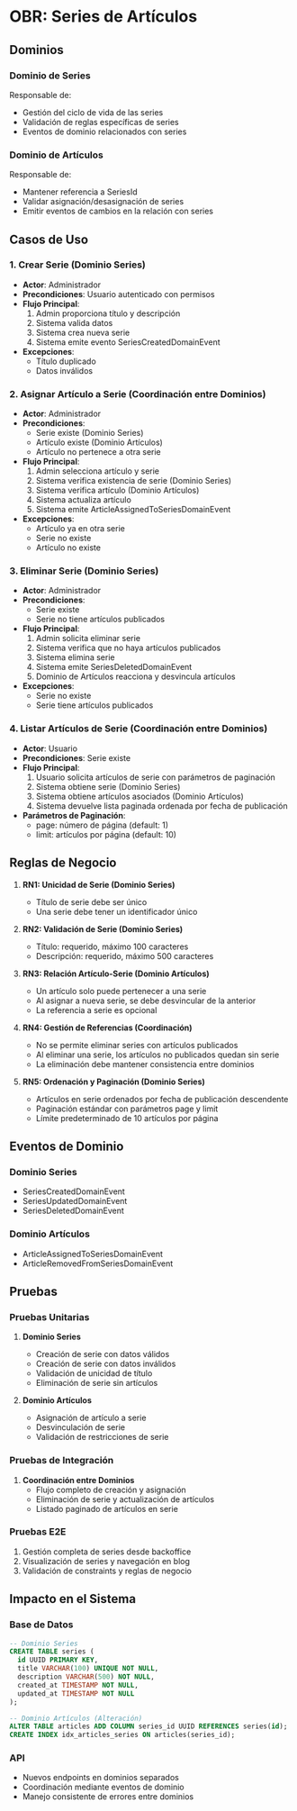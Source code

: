 # OBR: Series de Artículos

## Dominios

### Dominio de Series

Responsable de:

- Gestión del ciclo de vida de las series
- Validación de reglas específicas de series
- Eventos de dominio relacionados con series

### Dominio de Artículos

Responsable de:

- Mantener referencia a SeriesId
- Validar asignación/desasignación de series
- Emitir eventos de cambios en la relación con series

## Casos de Uso

### 1. Crear Serie (Dominio Series)

- **Actor**: Administrador
- **Precondiciones**: Usuario autenticado con permisos
- **Flujo Principal**:
  1. Admin proporciona título y descripción
  2. Sistema valida datos
  3. Sistema crea nueva serie
  4. Sistema emite evento SeriesCreatedDomainEvent
- **Excepciones**:
  - Título duplicado
  - Datos inválidos

### 2. Asignar Artículo a Serie (Coordinación entre Dominios)

- **Actor**: Administrador
- **Precondiciones**:
  - Serie existe (Dominio Series)
  - Artículo existe (Dominio Artículos)
  - Artículo no pertenece a otra serie
- **Flujo Principal**:
  1. Admin selecciona artículo y serie
  2. Sistema verifica existencia de serie (Dominio Series)
  3. Sistema verifica artículo (Dominio Artículos)
  4. Sistema actualiza artículo
  5. Sistema emite ArticleAssignedToSeriesDomainEvent
- **Excepciones**:
  - Artículo ya en otra serie
  - Serie no existe
  - Artículo no existe

### 3. Eliminar Serie (Dominio Series)

- **Actor**: Administrador
- **Precondiciones**:
  - Serie existe
  - Serie no tiene artículos publicados
- **Flujo Principal**:
  1. Admin solicita eliminar serie
  2. Sistema verifica que no haya artículos publicados
  3. Sistema elimina serie
  4. Sistema emite SeriesDeletedDomainEvent
  5. Dominio de Artículos reacciona y desvincula artículos
- **Excepciones**:
  - Serie no existe
  - Serie tiene artículos publicados

### 4. Listar Artículos de Serie (Coordinación entre Dominios)

- **Actor**: Usuario
- **Precondiciones**: Serie existe
- **Flujo Principal**:
  1. Usuario solicita artículos de serie con parámetros de paginación
  2. Sistema obtiene serie (Dominio Series)
  3. Sistema obtiene artículos asociados (Dominio Artículos)
  4. Sistema devuelve lista paginada ordenada por fecha de publicación
- **Parámetros de Paginación**:
  - page: número de página (default: 1)
  - limit: artículos por página (default: 10)

## Reglas de Negocio

1. **RN1: Unicidad de Serie (Dominio Series)**

   - Título de serie debe ser único
   - Una serie debe tener un identificador único

2. **RN2: Validación de Serie (Dominio Series)**

   - Título: requerido, máximo 100 caracteres
   - Descripción: requerido, máximo 500 caracteres

3. **RN3: Relación Artículo-Serie (Dominio Artículos)**

   - Un artículo solo puede pertenecer a una serie
   - Al asignar a nueva serie, se debe desvincular de la anterior
   - La referencia a serie es opcional

4. **RN4: Gestión de Referencias (Coordinación)**

   - No se permite eliminar series con artículos publicados
   - Al eliminar una serie, los artículos no publicados quedan sin serie
   - La eliminación debe mantener consistencia entre dominios

5. **RN5: Ordenación y Paginación (Dominio Series)**
   - Artículos en serie ordenados por fecha de publicación descendente
   - Paginación estándar con parámetros page y limit
   - Límite predeterminado de 10 artículos por página

## Eventos de Dominio

### Dominio Series

- SeriesCreatedDomainEvent
- SeriesUpdatedDomainEvent
- SeriesDeletedDomainEvent

### Dominio Artículos

- ArticleAssignedToSeriesDomainEvent
- ArticleRemovedFromSeriesDomainEvent

## Pruebas

### Pruebas Unitarias

1. **Dominio Series**

   - Creación de serie con datos válidos
   - Creación de serie con datos inválidos
   - Validación de unicidad de título
   - Eliminación de serie sin artículos

2. **Dominio Artículos**
   - Asignación de artículo a serie
   - Desvinculación de serie
   - Validación de restricciones de serie

### Pruebas de Integración

1. **Coordinación entre Dominios**
   - Flujo completo de creación y asignación
   - Eliminación de serie y actualización de artículos
   - Listado paginado de artículos en serie

### Pruebas E2E

1. Gestión completa de series desde backoffice
2. Visualización de series y navegación en blog
3. Validación de constraints y reglas de negocio

## Impacto en el Sistema

### Base de Datos

```sql
-- Dominio Series
CREATE TABLE series (
  id UUID PRIMARY KEY,
  title VARCHAR(100) UNIQUE NOT NULL,
  description VARCHAR(500) NOT NULL,
  created_at TIMESTAMP NOT NULL,
  updated_at TIMESTAMP NOT NULL
);

-- Dominio Artículos (Alteración)
ALTER TABLE articles ADD COLUMN series_id UUID REFERENCES series(id);
CREATE INDEX idx_articles_series ON articles(series_id);
```

### API

- Nuevos endpoints en dominios separados
- Coordinación mediante eventos de dominio
- Manejo consistente de errores entre dominios
